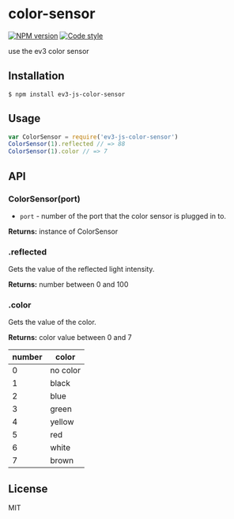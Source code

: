 
# color-sensor

[![NPM version][npm-image]][npm-url]
[![Code style][standard-image]][standard-url]

use the ev3 color sensor

## Installation

    $ npm install ev3-js-color-sensor

## Usage

```js
var ColorSensor = require('ev3-js-color-sensor')
ColorSensor(1).reflected // => 88
ColorSensor(1).color // => 7
```

## API

### ColorSensor(port)

- `port` - number of the port that the color sensor is plugged in to.

**Returns:** instance of ColorSensor

### .reflected
Gets the value of the reflected light intensity.

**Returns:** number between 0 and 100

### .color
Gets the value of the color.

**Returns:** color value between 0 and 7

number | color
---|---
0 | no color
1 | black
2 | blue
3 | green
4 | yellow
5 | red
6 | white
7 | brown

## License

MIT

[standard-image]: https://img.shields.io/badge/code%20style-standard-brightgreen.svg?style=flat
[standard-url]: https://github.com/feross/standard
[npm-image]: https://img.shields.io/npm/v/color-sensor.svg?style=flat-square
[npm-url]: https://npmjs.org/package/color-sensor
